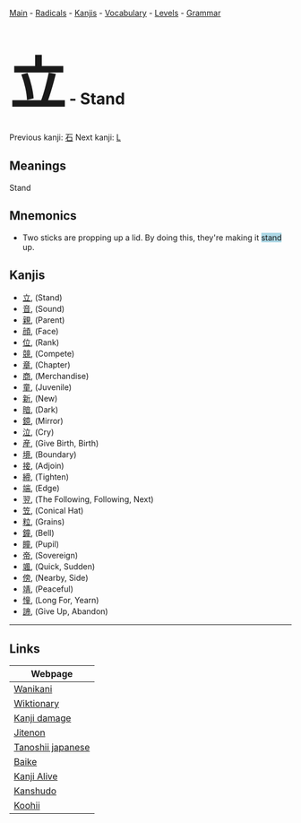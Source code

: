 <style> bigfont {font-size: 100px}</style>
[Main](../README.md) -
[Radicals](../radicals.md) -
[Kanjis](../kanjis.md) -
[Vocabulary](../vocabulary.md) -
[Levels](../levels.md) -
[Grammar](../grammar.md)
# <bigfont> 立</bigfont> - Stand 

Previous kanji: [石](石.md) Next kanji: [L](L.md) 

## Meanings
 Stand
## Mnemonics
 * Two sticks are propping up a lid. By doing this, they're making it <span style="background-color:#ADD8E6"> stand</span> up.


## Kanjis
 * [立](../kanjis/立.md), (Stand)
* [音](../kanjis/音.md), (Sound)
* [親](../kanjis/親.md), (Parent)
* [顔](../kanjis/顔.md), (Face)
* [位](../kanjis/位.md), (Rank)
* [競](../kanjis/競.md), (Compete)
* [章](../kanjis/章.md), (Chapter)
* [商](../kanjis/商.md), (Merchandise)
* [童](../kanjis/童.md), (Juvenile)
* [新](../kanjis/新.md), (New)
* [暗](../kanjis/暗.md), (Dark)
* [鏡](../kanjis/鏡.md), (Mirror)
* [泣](../kanjis/泣.md), (Cry)
* [産](../kanjis/産.md), (Give Birth, Birth)
* [境](../kanjis/境.md), (Boundary)
* [接](../kanjis/接.md), (Adjoin)
* [締](../kanjis/締.md), (Tighten)
* [端](../kanjis/端.md), (Edge)
* [翌](../kanjis/翌.md), (The Following, Following, Next)
* [笠](../kanjis/笠.md), (Conical Hat)
* [粒](../kanjis/粒.md), (Grains)
* [鐘](../kanjis/鐘.md), (Bell)
* [瞳](../kanjis/瞳.md), (Pupil)
* [帝](../kanjis/帝.md), (Sovereign)
* [颯](../kanjis/颯.md), (Quick, Sudden)
* [傍](../kanjis/傍.md), (Nearby, Side)
* [靖](../kanjis/靖.md), (Peaceful)
* [憧](../kanjis/憧.md), (Long For, Yearn)
* [諦](../kanjis/諦.md), (Give Up, Abandon)



---

## Links 

| Webpage |
| --- |
| [Wanikani          ](https://www.wanikani.com/kanji/立) |
| [Wiktionary        ](https://en.wiktionary.org/wiki/立) |
| [Kanji damage      ](http://www.kanjidamage.com/kanji/search?utf8=✓&q=立) |
| [Jitenon           ](https://jitenon.com/kanji/立) |
| [Tanoshii japanese ](https://www.tanoshiijapanese.com/dictionary/kanji.cfm?k=立) |
| [Baike             ](https://baike.baidu.com/item/立) |
| [Kanji Alive       ](https://app.kanjialive.com/立) |
| [Kanshudo          ](https://www.kanshudo.com/searchmn?q=立) |
| [Koohii            ](https://kanji.koohii.com/study/kanji/立) |
